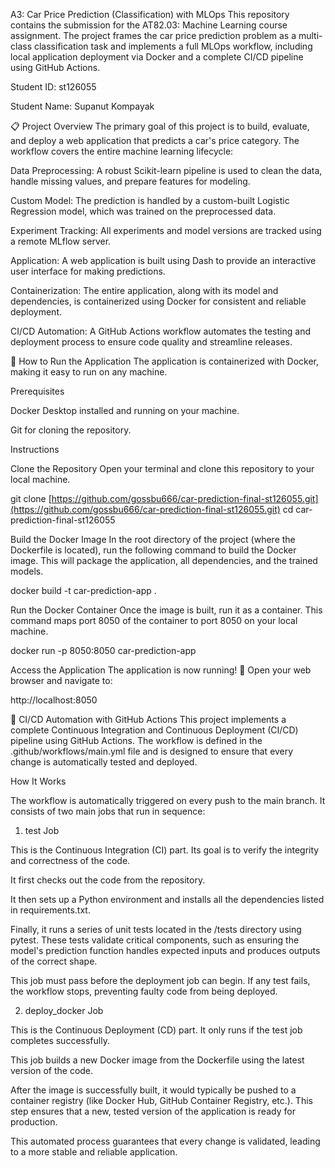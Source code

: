 A3: Car Price Prediction (Classification) with MLOps
This repository contains the submission for the AT82.03: Machine Learning course assignment. The project frames the car price prediction problem as a multi-class classification task and implements a full MLOps workflow, including local application deployment via Docker and a complete CI/CD pipeline using GitHub Actions.

Student ID: st126055

Student Name: Supanut Kompayak

📋 Project Overview
The primary goal of this project is to build, evaluate, and deploy a web application that predicts a car's price category. The workflow covers the entire machine learning lifecycle:

Data Preprocessing: A robust Scikit-learn pipeline is used to clean the data, handle missing values, and prepare features for modeling.

Custom Model: The prediction is handled by a custom-built Logistic Regression model, which was trained on the preprocessed data.

Experiment Tracking: All experiments and model versions are tracked using a remote MLflow server.

Application: A web application is built using Dash to provide an interactive user interface for making predictions.

Containerization: The entire application, along with its model and dependencies, is containerized using Docker for consistent and reliable deployment.

CI/CD Automation: A GitHub Actions workflow automates the testing and deployment process to ensure code quality and streamline releases.

🚀 How to Run the Application
The application is containerized with Docker, making it easy to run on any machine.

Prerequisites

Docker Desktop installed and running on your machine.

Git for cloning the repository.

Instructions

Clone the Repository
Open your terminal and clone this repository to your local machine.

git clone [https://github.com/gossbu666/car-prediction-final-st126055.git](https://github.com/gossbu666/car-prediction-final-st126055.git)
cd car-prediction-final-st126055

Build the Docker Image
In the root directory of the project (where the Dockerfile is located), run the following command to build the Docker image. This will package the application, all dependencies, and the trained models.

docker build -t car-prediction-app .

Run the Docker Container
Once the image is built, run it as a container. This command maps port 8050 of the container to port 8050 on your local machine.

docker run -p 8050:8050 car-prediction-app

Access the Application
The application is now running! 🎉 Open your web browser and navigate to:

http://localhost:8050

🤖 CI/CD Automation with GitHub Actions
This project implements a complete Continuous Integration and Continuous Deployment (CI/CD) pipeline using GitHub Actions. The workflow is defined in the .github/workflows/main.yml file and is designed to ensure that every change is automatically tested and deployed.

How It Works

The workflow is automatically triggered on every push to the main branch. It consists of two main jobs that run in sequence:

1. test Job

This is the Continuous Integration (CI) part. Its goal is to verify the integrity and correctness of the code.

It first checks out the code from the repository.

It then sets up a Python environment and installs all the dependencies listed in requirements.txt.

Finally, it runs a series of unit tests located in the /tests directory using pytest. These tests validate critical components, such as ensuring the model's prediction function handles expected inputs and produces outputs of the correct shape.

This job must pass before the deployment job can begin. If any test fails, the workflow stops, preventing faulty code from being deployed.

2. deploy_docker Job

This is the Continuous Deployment (CD) part. It only runs if the test job completes successfully.

This job builds a new Docker image from the Dockerfile using the latest version of the code.

After the image is successfully built, it would typically be pushed to a container registry (like Docker Hub, GitHub Container Registry, etc.). This step ensures that a new, tested version of the application is ready for production.

This automated process guarantees that every change is validated, leading to a more stable and reliable application.

